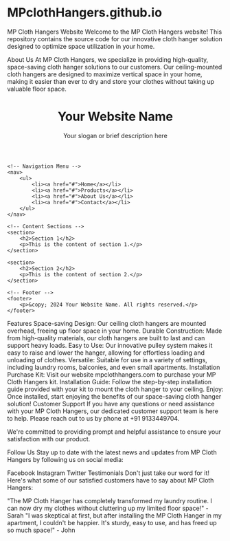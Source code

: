 # MPclothHangers.github.io
MP Cloth Hangers Website
Welcome to the MP Cloth Hangers website! This repository contains the source code for our innovative cloth hanger solution designed to optimize space utilization in your home.

About Us
At MP Cloth Hangers, we specialize in providing high-quality, space-saving cloth hanger solutions to our customers. Our ceiling-mounted cloth hangers are designed to maximize vertical space in your home, making it easier than ever to dry and store your clothes without taking up valuable floor space.

<!DOCTYPE html>
<html lang="en">
<head>
    <meta charset="UTF-8">
    <meta name="viewport" content="width=device-width, initial-scale=1.0">
    <title>Your Website Title</title>
    <style>
        /* Add your CSS styles here */
    </style>
</head>
<body>
    <!-- Header -->
    <header>
        <h1>Your Website Name</h1>
        <p>Your slogan or brief description here</p>
    </header>

    <!-- Navigation Menu -->
    <nav>
        <ul>
            <li><a href="#">Home</a></li>
            <li><a href="#">Products</a></li>
            <li><a href="#">About Us</a></li>
            <li><a href="#">Contact</a></li>
        </ul>
    </nav>

    <!-- Content Sections -->
    <section>
        <h2>Section 1</h2>
        <p>This is the content of section 1.</p>
    </section>

    <section>
        <h2>Section 2</h2>
        <p>This is the content of section 2.</p>
    </section>

    <!-- Footer -->
    <footer>
        <p>&copy; 2024 Your Website Name. All rights reserved.</p>
    </footer>
</body>
</html>

Features
Space-saving Design: Our ceiling cloth hangers are mounted overhead, freeing up floor space in your home.
Durable Construction: Made from high-quality materials, our cloth hangers are built to last and can support heavy loads.
Easy to Use: Our innovative pulley system makes it easy to raise and lower the hanger, allowing for effortless loading and unloading of clothes.
Versatile: Suitable for use in a variety of settings, including laundry rooms, balconies, and even small apartments.
Installation
Purchase Kit: Visit our website mpclothhangers.com to purchase your MP Cloth Hangers kit.
Installation Guide: Follow the step-by-step installation guide provided with your kit to mount the cloth hanger to your ceiling.
Enjoy: Once installed, start enjoying the benefits of our space-saving cloth hanger solution!
Customer Support
If you have any questions or need assistance with your MP Cloth Hangers, our dedicated customer support team is here to help. Please reach out to us by phone at +91 9133449704.

We're committed to providing prompt and helpful assistance to ensure your satisfaction with our product.

Follow Us
Stay up to date with the latest news and updates from MP Cloth Hangers by following us on social media:

Facebook
Instagram
Twitter
Testimonials
Don't just take our word for it! Here's what some of our satisfied customers have to say about MP Cloth Hangers:

"The MP Cloth Hanger has completely transformed my laundry routine. I can now dry my clothes without cluttering up my limited floor space!" - Sarah
"I was skeptical at first, but after installing the MP Cloth Hanger in my apartment, I couldn't be happier. It's sturdy, easy to use, and has freed up so much space!" - John
